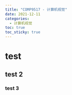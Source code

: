 ```yaml
---
title: "COMP9517 - 计算机视觉"
date: 2021-12-11
categories:
  - 计算机视觉
toc: true
toc_sticky: true
---
```


# test

## test 2

### test 3